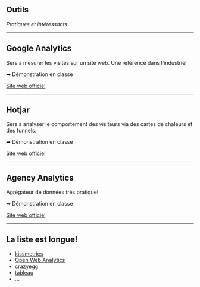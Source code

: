 ## Outils
*Pratiques et intéressants*

-----

## Google Analytics

Sers à mesurer les visites sur un site web. Une référence dans l'industrie!

➡ Démonstration en classe

[Site web officiel](https://analytics.google.com/analytics/web/)

-----

## Hotjar

Sers à analyser le comportement des visiteurs via des cartes de chaleurs et des funnels.

➡ Démonstration en classe

[Site web officiel](https://www.hotjar.com/)

-----

## Agency Analytics

Agrégateur de données très pratique!

➡ Démonstration en classe

[Site web officiel](https://agencyanalytics.com/)

-----

## La liste est longue!

* [kissmetrics](https://www.kissmetricshq.com/)
* [Open Web Analytics](http://www.openwebanalytics.com/)
* [crazyegg](https://www.crazyegg.com/)
* [tableau](https://www.tableau.com/)
* ...
